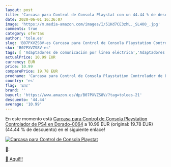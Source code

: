```yaml
---
layout: post
title: 'Carcasa para Control de Consola Playstat con un 44.44 % de descuento'
date: 2020-06-01 16:36:07
image: 'https://m.media-amazon.com/images/I/51Kd7CE3zhL._SL400_.jpg'
comments: true
category: ofertas
author: 'tole.es'
slug: 'B07PXVZS8V-es Carcasa para Control de Consola Playstation Controlador de...'
sku: 'B07PXVZS8V-es'
tags: [ 'Adaptadores de comunicación por línea eléctrica','Adaptadores de red','Dispositivos de red','Informática','playstation','ps4', ]
actualPrice: 10.99 EUR
currency: EUR
price: 10.99
comparePrice: 19.78 EUR
prodname: 'Carcasa para Control de Consola Playstation Controlador de PS4 en Dorado-0064'
country: 'es'
flag: '🇪🇸'
brand: ''
buyurl: 'https://www.amazon.es/dp/B07PXVZS8V/?tag=tolees-21'
descuento: '44.44'
average: '10.99'
---
```


En este momento está [Carcasa para Control de Consola Playstation Controlador de PS4 en Dorado-0064](https://www.amazon.es/dp/B07PXVZS8V/?tag=tolees-21) a 10.99 EUR (original: 19.78 EUR) (44.44 %  de descuento) en el siguiente enlace!

[![Carcasa para Control de Consola Playstat](https://m.media-amazon.com/images/I/51Kd7CE3zhL._SL400_.jpg)](https://www.amazon.es/dp/B07PXVZS8V/?tag=tolees-21)

🔎:


[🛒 Aquí!!!](https://www.amazon.es/dp/B07PXVZS8V/?tag=tolees-21)
